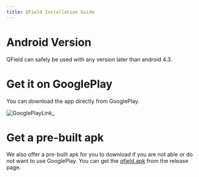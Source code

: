 ```yaml
---
title: QField Installation Guide
---
```


Android Version
===============

QField can safely be used with any version later than android 4.3.

Get it on GooglePlay
====================

You can download the app directly from GooglePlay.

![GooglePlayLink](images/Get_it_on_Google_play.png)\_

Get a pre-built apk
===================

We also offer a pre-built apk for you to download if you are not able or
do not want to use GooglePlay. You can get the
[qfield.apk](https://github.com/opengisch/QField/releases/) from the
release page.
